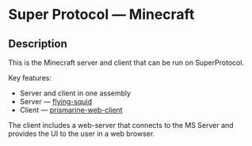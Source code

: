 # Super Protocol — Minecraft

## Description

This is the Minecraft server and client that can be run on SuperProtocol.

Key features:

- Server and client in one assembly
- Server — [flying-squid](https://github.com/PrismarineJS/flying-squid)
- Client — [prismarine-web-client](https://github.com/PrismarineJS/prismarine-web-client)

The client includes a web-server that connects to the MS Server and provides the UI to the user in a web browser.
